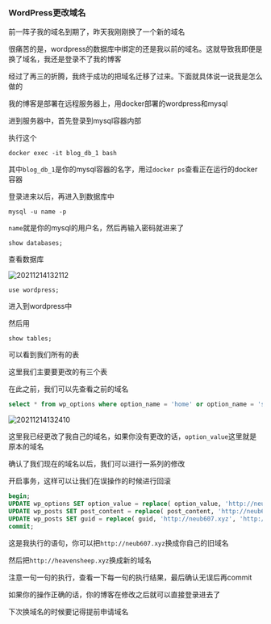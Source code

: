 ### WordPress更改域名

前一阵子我的域名到期了，昨天我刚刚换了一个新的域名

很痛苦的是，wordpress的数据库中绑定的还是我以前的域名。这就导致我即便是换了域名，我还是登录不了我的博客

经过了再三的折腾，我终于成功的把域名迁移了过来。下面就具体说一说我是怎么做的

我的博客是部署在远程服务器上，用docker部署的wordpress和mysql

进到服务器中，首先登录到mysql容器内部

执行这个

```shell
docker exec -it blog_db_1 bash
```

其中`blog_db_1`是你的mysql容器的名字，用过`docker ps`查看正在运行的docker容器

登录进来以后，再进入到数据库中

```shell
mysql -u name -p
```

`name`就是你的mysql的用户名，然后再输入密码就进来了

```shell
show databases;
```

查看数据库

![20211214132112](https://picsheep.oss-cn-beijing.aliyuncs.com/pic/20211214132112.png)

```shell
use wordpress;
```

进入到wordpress中

然后用

```shell
show tables;
```

可以看到我们所有的表

这里我们主要要更改的有三个表

在此之前，我们可以先查看之前的域名

```sql
select * from wp_options where option_name = 'home' or option_name = 'siteurl';
```

![20211214132410](https://picsheep.oss-cn-beijing.aliyuncs.com/pic/20211214132410.png)

这里我已经更改了我自己的域名，如果你没有更改的话，`option_value`这里就是原本的域名

确认了我们现在的域名以后，我们可以进行一系列的修改

开启事务，这样可以让我们在误操作的时候进行回滚

```sql
begin;
UPDATE wp_options SET option_value = replace( option_value, 'http://neub607.xyz', 'http://heavensheep.xyz' ) WHERE option_name = 'home' OR option_name = 'siteurl';
UPDATE wp_posts SET post_content = replace( post_content, 'http://neub607.xyz', 'http://heavensheep.xyz' ) ;
UPDATE wp_posts SET guid = replace( guid, 'http://neub607.xyz', 'http://heavensheep.xyz' ) ;
commit;
```

这是我执行的语句，你可以把`http://neub607.xyz`换成你自己的旧域名

然后把`http://heavensheep.xyz`换成新的域名

注意一句一句的执行，查看一下每一句的执行结果，最后确认无误后再commit

如果你的操作正确的话，你的博客在修改之后就可以直接登录进去了

下次换域名的时候要记得提前申请域名